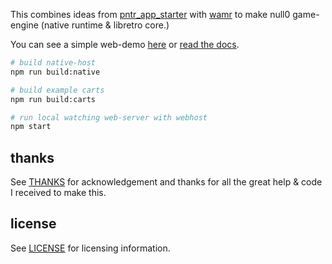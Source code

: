 This combines ideas from [pntr_app_starter](https://github.com/RobLoach/pntr_app_starter) with [wamr](https://github.com/bytecodealliance/wasm-micro-runtime) to make null0 game-engine (native runtime & libretro core.)

You can see a simple web-demo [here](https://notnullgames.github.io/null0) or [read the docs](https://notnullgames.vercel.app/null0).

```bash
# build native-host
npm run build:native

# build example carts
npm run build:carts

# run local watching web-server with webhost
npm start
```

## thanks

See [THANKS](THANKS.md) for acknowledgement and thanks for all the great help & code I received to make this.

## license

See [LICENSE](LICENSE) for licensing information.

